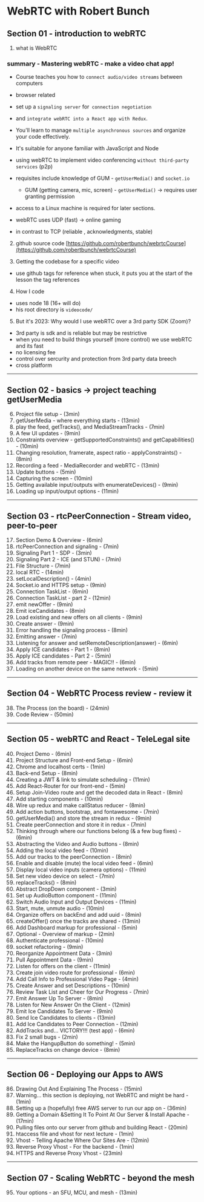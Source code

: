 # WebRTC with Robert Bunch

## Section 01 - introduction to webRTC
1. what is WebRTC 

### summary - Mastering webRTC - make a video chat app!
- Course teaches you how to `connect audio/video streams` between computers 
- browser related
- set up a `signaling server` for` connection negotiation` 
- and `integrate webRTC into a React app with Redux`. 
- You'll learn to manage `multiple asynchronous sources` and organize your code effectively. 
- It's suitable for anyone familiar with JavaScript and Node
- using webRTC to implement video conferencing `without third-party services` (p2p)
- requisites include knowledge of GUM - `getUserMedia()` and `socket.io`
    - GUM (getting camera, mic, screen) - `getUserMedia()` -> requires user granting permission
- access to a Linux machine is required for later sections.

- webRTC uses UDP (fast) -> online gaming
- in contrast to TCP (reliable , acknowledgments, stable)

2. github source code
[https://github.com/robertbunch/webrtcCourse](https://github.com/robertbunch/webrtcCourse)

3. Getting the codebase for a specific video
- use github tags for reference when stuck, it puts you at the start of the lesson the tag references

4. How I code
- uses node 18 (16+ will do)
- his root directory is `videocode/`

5. But it's 2023: Why would I use webRTC over a 3rd party SDK (Zoom)?

- 3rd party is sdk and is reliable but may be restrictive
- when you need to build things yourself (more control) we use webRTC and its fast
- no licensing fee 
- control over sercurity and protection from 3rd party data breech
- cross platform 

---

## Section 02 - basics -> project teaching getUserMedia 
6. Project file setup - (3min)
7. getUserMedia - where everything starts - (13min)
8. play the feed, getTracks(), and MediaStreamTracks - (7min)
9. A few UI updates - (9min)
10. Constraints overview - getSupportedConstraints() and getCapabilities() - (10min)
11. Changing resolution, framerate, aspect ratio - applyConstraints() - (8min)
12. Recording a feed - MediaRecorder and webRTC - (13min)
13. Update buttons - (5min)
14. Capturing the screen - (10min)
15. Getting available input/outputs with enumerateDevices() - (9min)
16. Loading up input/output options - (11min)

---

## Section 03 - rtcPeerConnection - Stream video, peer-to-peer
17. Section Demo & Overview - (6min)
18. rtcPeerConnection and signaling - (7min)
19. Signaling Part 1 - SDP - (3min)
20. Signaling Part 2 - ICE (and STUN) - (7min)
21. File Structure - (7min)
22. local RTC - (14min)
23. setLocalDescription() - (4min)
24. Socket.io and HTTPS setup - (9min)
25. Connection TaskList - (6min)
26. Connection TaskList - part 2 - (12min)
27. emit newOffer - (9min)
28. Emit iceCandidates - (8min)
29. Load existing and new offers on all clients - (9min)
30. Create answer - (9min)
31. Error handling the signaling process - (8min)
32. Emitting answer - (7min)
33. Listening for answer and setRemoteDescription(answer) - (6min)
34. Apply ICE candidates - Part 1 - (8min)
35. Apply ICE candidates - Part 2 - (5min)
36. Add tracks from remote peer - MAGIC!! - (6min)
37. Loading on another device on the same network - (5min)

---

## Section 04 - WebRTC Process review - review it

38. The Process (on the board) - (24min)
39. Code Review - (50min)

---

## Section 05 - webRTC and React - TeleLegal site
40. Project Demo - (6min)
41. Project Structure and Front-end Setup - (6min)
42. Chrome and localhost certs - (1min)
43. Back-end Setup - (8min)
44. Creating a JWT & link to simulate scheduling - (11min)
45. Add React-Router for our front-end - (5min)
46. Setup Join-Video route and get the decoded data in React - (8min)
47. Add starting components - (10min)
48. Wire up redux and make callStatus reducer - (8min)
49. Add action buttons, bootstrap, and fontawesome - (7min)
50. getUserMedia() and store the stream in redux - (9min)
51. Create peerConnection and store it in redux - (7min)
52. Thinking through where our functions belong (& a few bug fixes) - (6min)
53. Abstracting the Video and Audio buttons - (8min)
54. Adding the local video feed - (10min)
55. Add our tracks to the peerConnection - (8min)
56. Enable and disable (mute) the local video feed - (6min)
57. Display local video inputs (camera options) - (11min)
58. Set new video device on select - (7min)
59. replaceTracks() - (8min)
60. Abstract DropDown component - (3min)
61. Set up AudioButton component - (11min)
62. Switch Audio Input and Output Devices - (11min)
63. Start, mute, unmute audio - (10min)
64. Organize offers on backEnd and add uuid - (8min)
65. createOffer() once the tracks are shared - (13min)
66. Add Dashboard markup for professional - (5min)
67. Optional - Overview of markup - (2min)
68. Authenticate professional - (10min)
69. socket refactoring - (9min)
70. Reorganize Appointment Data - (3min)
71. Pull Appointment Data - (9min)
72. Listen for offers on the client - (11min)
73. Create join video route for professional - (6min)
74. Add Call Info to Professional Video Page - (4min)
75. Create Answer and set Descriptions - (10min)
76. Review Task List and Cheer for Our Progress - (7min)
77. Emit Answer Up To Server - (8min)
78. Listen for New Answer On the Client - (12min)
79. Emit Ice Candidates To Server - (9min)
80. Send Ice Candidates to clients - (13min)
81. Add Ice Candidates to Peer Connection - (12min)
82. AddTracks and... VICTORY!!! (test app) - (6min)
83. Fix 2 small bugs - (2min)
84. Make the HangupButton do something! - (5min)
85. ReplaceTracks on change device - (8min)

---

## Section 06 - Deploying our Apps to AWS
86. Drawing Out And Explaining The Process - (15min)
87. Warning... this section is deploying, not WebRTC and might be hard - (1min)
88. Setting up a (hopefully) free AWS server to run our app on - (36min)
89. Getting a Domain &Setting It To Point At Our Server & Install Apache - (17min)
90. Pulling files onto our server from github and building React - (20min)
91. htaccess file and vhost for next lecture - (1min)
92. Vhost - Telling Apache Where Our Sites Are - (12min)
93. Reverse Proxy Vhost - For the backend - (1min)
94. HTTPS and Reverse Proxy Vhost - (23min)

---

## Section 07 - Scaling WebRTC - beyond the mesh
95. Your options - an SFU, MCU, and mesh - (13min)